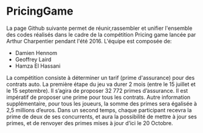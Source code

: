 # PricingGame


La page Github suivante permet de réunir,rassembler et unifier l'ensemble des codes réalisés dans le cadre de la compétition Pricing game lancée par Arthur Charpentier pendant l'été 2016. L'équipe est composée de:

* Damien Hennom
* Geoffrey Laird
* Hamza El Hassani

La compétition consiste à déterminer un tarif (prime d'assurance) pour des contrats auto. La première étape du jeu va durer 2 mois (entre le 15 juillet et le 15 septembre). Il s’agira de proposer 32 772 primes d’assurance. Il est impératif de proposer une prime pour tous les contrats. Autre information supplémentaire, pour tous les joueurs, la somme des primes sera égalisée à 2,5 millions d’euros. Dans un second temps, chaque participant recevra la prime de deux de ses concurrents, et aura la possibilité de mettre à jour ses primes, et de renvoyer des primes mises à jour d’ici le 20 Octobre.
